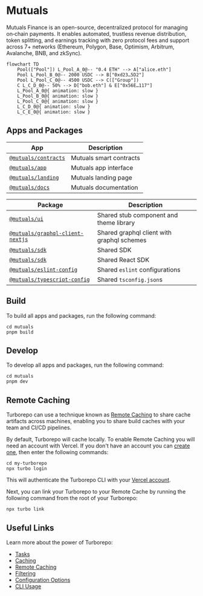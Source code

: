 # Mutuals
Mutuals Finance is an open-source, decentralized protocol for managing on‑chain payments. 
It enables automated, trustless revenue distribution, token splitting, and earnings tracking with zero protocol fees and support across 7+ networks (Ethereum, Polygon, Base, Optimism, Arbitrum, Avalanche, BNB, and zkSync).

```mermaid
flowchart TD
    Pool(["Pool"]) L_Pool_A_0@-- "0.4 ETH" --> A["alice.eth"]
    Pool L_Pool_B_0@-- 2000 USDC --> B["0xd23…5D2"]
    Pool L_Pool_C_0@-- 4500 USDC --> C(["Group"])
    C L_C_D_0@-- 50% --> D["bob.eth"] & E["0x56E…117"]
    L_Pool_A_0@{ animation: slow } 
    L_Pool_B_0@{ animation: slow } 
    L_Pool_C_0@{ animation: slow } 
    L_C_D_0@{ animation: slow } 
    L_C_E_0@{ animation: slow }
```

## Apps and Packages

| App                                      | Description                             |
|------------------------------------------|-----------------------------------------|
| [`@mutuals/contracts`](./apps/contracts) | Mutuals smart contracts |
| [`@mutuals/app`](./apps/app)             | Mutuals app interface          |
| [`@mutuals/landing`](./apps/landing)     | Mutuals landing page                 |
| [`@mutuals/docs`](./apps/docs)           | Mutuals documentation                 |

| Package                                                              | Description                                |
|----------------------------------------------------------------------|--------------------------------------------|
| [`@mutuals/ui`](./packages/ui)                                       | Shared stub component and theme library    |
| [`@mutuals/graphql-client-nextjs`](./packages/graphql-client-nextjs) | Shared graphql client with graphql schemes |
| [`@mutuals/sdk`](./packages/sdk)                                     | Shared SDK                                 |
| [`@mutuals/sdk`](./packages/sdk-react)                               | Shared React SDK                           |
| [`@mutuals/eslint-config`](./packages/ui-components)                 | Shared `eslint` configurations             |
| [`@mutuals/typescript-config`](./packages/web)                       | Shared `tsconfig.json`s                    |

## Build

To build all apps and packages, run the following command:

```
cd mutuals
pnpm build
```

## Develop

To develop all apps and packages, run the following command:

```
cd mutuals
pnpm dev
```

## Remote Caching

Turborepo can use a technique known as [Remote Caching](https://turbo.build/repo/docs/core-concepts/remote-caching) to share cache artifacts across machines, enabling you to share build caches with your team and CI/CD pipelines.

By default, Turborepo will cache locally. To enable Remote Caching you will need an account with Vercel. If you don't have an account you can [create one](https://vercel.com/signup), then enter the following commands:

```
cd my-turborepo
npx turbo login
```

This will authenticate the Turborepo CLI with your [Vercel account](https://vercel.com/docs/concepts/personal-accounts/overview).

Next, you can link your Turborepo to your Remote Cache by running the following command from the root of your Turborepo:

```
npx turbo link
```

## Useful Links

Learn more about the power of Turborepo:

- [Tasks](https://turbo.build/repo/docs/core-concepts/monorepos/running-tasks)
- [Caching](https://turbo.build/repo/docs/core-concepts/caching)
- [Remote Caching](https://turbo.build/repo/docs/core-concepts/remote-caching)
- [Filtering](https://turbo.build/repo/docs/core-concepts/monorepos/filtering)
- [Configuration Options](https://turbo.build/repo/docs/reference/configuration)
- [CLI Usage](https://turbo.build/repo/docs/reference/command-line-reference)
